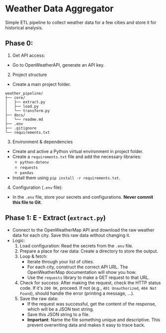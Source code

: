 # Weather Data Aggregator
Simple ETL pipeline to collect weather data for a few cities and store it for historical analysis.

## Phase 0: 
1. Get API access:
- Go to OpenWeatherAPI, generate an API key.

2. Project structure
- Create a main project folder.
```plaintext
weather_pipeline/
├── core/
│   ├── extract.py
│   ├── load.py
│   └── transform.py
├── docs/
│   └── readme.md
├── .env
├── .gitignore
└── requirements.txt
```

3. Environment & dependencies
- Create and active a Python virtual environment in project folder.
- Create a `requirements.txt` file and add the necessary libraries:
    - `python-dotenv`
    - `requests`
    - `pandas`
- Install them using `pip install -r requirements.txt`.

4. Configuration (`.env` file):
- In the `.env` file, store your secrets and configurations. **Never commit this file to Git**.

## Phase 1: E - Extract (`extract.py`)
- Connect to the OpenWeatherMap API and download the raw weather data for each city. Save this raw data without changing it.
- Logic:
    1. Load configuration: Read the secrets from the `.env` file.
    2. Prepare a place for raw data: Create a directory to store the output.
    3. Loop & fetch:
        - Iterate through your list of cities.
        - For each city, construct the correct API URL. The OpenWeatherMap documentation will show you how.
        - Use the `requests` library to make a GET request to that URL.
    4. Check for success: After making the request, check the HTTP status code. If it's `200 OK`, proceed. If not (e.g., `401 Unauthorized`, `404 Not Found`), should handle the error (printing a message, ...).
    5. Save the raw data:
        - If the request was successful, get the content of the response, which will be a JSON text string.
        - Save this JSON string to a file.
        - **Important**: Name the file something unique and descriptive. This prevent overwriting data and makes it easy to trace back.

